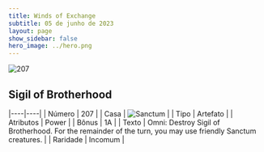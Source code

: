 ```yaml
---
title: Winds of Exchange
subtitle: 05 de junho de 2023
layout: page
show_sidebar: false
hero_image: ../hero.png
---
```


![207](https://mastervault-storage-prod.s3.amazonaws.com/media/card_front/en/600_207_050b9dcea17a_en.png)


## Sigil of Brotherhood

|----|----|
| Número | 207 |
| Casa | ![Sanctum](https://archonarcana.com/images/thumb/c/c7/Sanctum.png/22px-Sanctum.png "Santuário") |
| Tipo | Artefato |
| Atributos | Power |
| Bônus | 1A |
| Texto | Omni: Destroy Sigil of Brotherhood. For the remainder of the turn, you may use friendly Sanctum creatures. |
| Raridade | Incomum |
